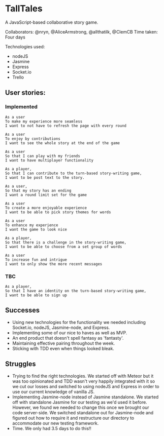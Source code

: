 # TallTales

A JavaScript-based collaborative story game.

Collaborators: @nryn, @AliceArmstrong, @allthatilk, @ClemCB
Time taken: Four days

Technologies used:
  * nodeJS
  * Jasmine
  * Express
  * Socket.io
  * Trello

## User stories:

### Implemented

```
As a user
To make my experience more seamless
I want to not have to refresh the page with every round
```
```
As a user
To enjoy by contributions
I want to see the whole story at the end of the game
```
```
As a user
So that I can play with my friends
I want to have multiplayer functionality
```
```
As a player,
So that I can contribute to the turn-based story-writing game,
I want to be post text to the story.
```
```
As a user,
So that my story has an ending
I want a round limit set for the game
```
```
As a user
To create a more enjoyable experience
I want to be able to pick story themes for words
```
```
As a user
To enhance my experience
I want the game to look nice
```
```
As a player,
So that there is a challenge in the story-writing game,
I want to be able to choose from a set group of words
```
```
As a user
To increase fun and intrigue
I want to only show the more recent messages
```
### TBC
```
As a player,
So that I have an identity on the turn-based story-writing game,
I want to be able to sign up
```

## Successes
* Using new technologies for the functionality we needed including Socket.io, nodeJS, Jasmine-node, and Express.
* Implementing some of our nice to haves as well as MVP.
* An end product that doesn't spell fantasy as 'fantasty'.
* Maintaining effective pairing throughout the week.
* Sticking with TDD even when things looked bleak.

## Struggles
* Trying to find the right technologies. We started off with Meteor but it was too opinionated and TDD wasn't very happily integrated with it so we cut our losses and switched to using nodeJS and Express in order to use our current knowledge of vanilla JS.
* Implementing Jasmine-node instead of Jasmine standalone. We started off with standalone Jasmine for our testing as we'd used it before. However, we found we needed to change this once we brought our code server-side. We switched standalone out for Jasmine-node and figured out how to require it and restructure our directory to accommodate our new testing framework.
* Time. We only had 3.5 days to do this!!
